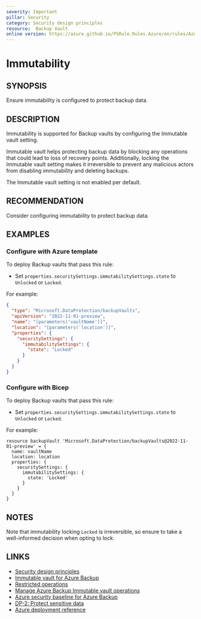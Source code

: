 ```yaml
---
severity: Important
pillar: Security
category: Security design principles
resource:  Backup Vault
online version: https://azure.github.io/PSRule.Rules.Azure/en/rules/Azure.BV.Immutable/
---
```


# Immutability

## SYNOPSIS

Ensure immutability is configured to protect backup data.

## DESCRIPTION

Immutability is supported for Backup vaults by configuring the Immutable vault setting.

Immutable vault helps protecting backup data by blocking any operations that could lead to loss of recovery points. Additionally, locking the Immutable vault setting makes it irreversible to prevent any malicious actors from disabling immutability and deleting backups.

The Immutable vault setting is not enabled per default.

## RECOMMENDATION

Consider configuring immutability to protect backup data.

## EXAMPLES

### Configure with Azure template

To deploy Backup vaults that pass this rule:

- Set `properties.securitySettings.immutabilitySettings.state` to `Unlocked` or `Locked`.

For example:

```json
{
  "type": "Microsoft.DataProtection/backupVaults",
  "apiVersion": "2022-11-01-preview",
  "name": "[parameters('vaultName')]",
  "location": "[parameters('location')]",
  "properties": {
    "securitySettings": {
      "immutabilitySettings": {
        "state": "Locked"
      }
    }
  }
}
```

### Configure with Bicep

To deploy Backup vaults that pass this rule:

- Set `properties.securitySettings.immutabilitySettings.state` to `Unlocked` or `Locked`.

For example:

```bicep
resource backupVault 'Microsoft.DataProtection/backupVaults@2022-11-01-preview' = {
  name: vaultName
  location: location
  properties: {
    securitySettings: {
      immutabilitySettings: {
        state: 'Locked'
      }
    }
  }
}
```

## NOTES

Note that immutability locking `Locked` is irreversible, so ensure to take a well-informed decision when opting to lock.

## LINKS

- [Security design principles](https://learn.microsoft.com/azure/well-architected/security/security-principles)
- [Immutable vault for Azure Backup](https://learn.microsoft.com/en-us/azure/backup/backup-azure-immutable-vault-concept?tabs=backup-vault)
- [Restricted operations](https://learn.microsoft.com/azure/backup/backup-azure-immutable-vault-concept?tabs=backup-vault#restricted-operations)
- [Manage Azure Backup Immutable vault operations](https://learn.microsoft.com/azure/backup/backup-azure-immutable-vault-how-to-manage?tabs=backup-vault)
- [Azure security baseline for Azure Backup](https://learn.microsoft.com/en-us/security/benchmark/azure/baselines/backup-security-baseline)
- [DP-2: Protect sensitive data](https://learn.microsoft.com/security/benchmark/azure/baselines/backup-security-baseline#dp-2-protect-sensitive-data)
- [Azure deployment reference](https://learn.microsoft.com/azure/templates/microsoft.dataprotection/backupvaults#immutabilitysettings)
